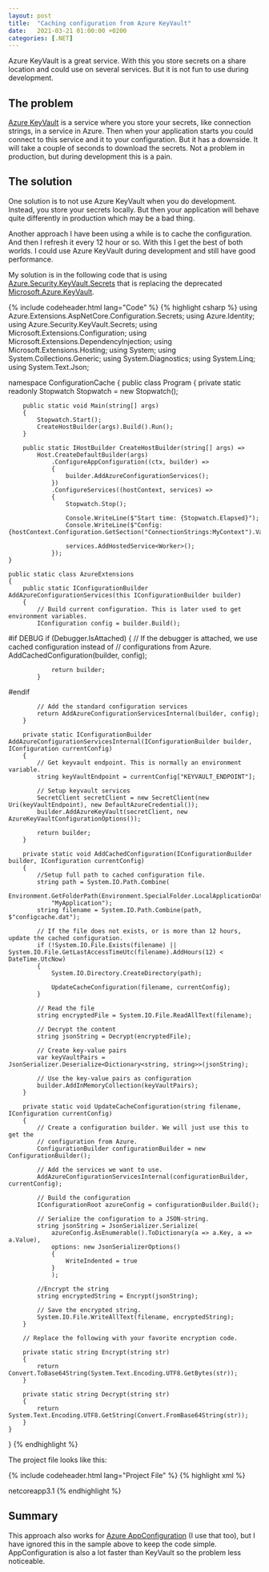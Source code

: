 ```yaml
---
layout: post
title:  "Caching configuration from Azure KeyVault"
date:   2021-03-21 01:00:00 +0200
categories: [.NET] 
---
```


Azure KeyVault is a great service. With this you store secrets on a share
location and could use on several services. But it is not fun to use during
development.

## The problem

[Azure
KeyVault](https://docs.microsoft.com/en-us/azure/key-vault/general/overview) is
a service where you store your secrets, like connection strings, in a service in
Azure. Then when your application starts you could connect to this service and
it to your configuration. But it has a downside. It will take a couple of
seconds to download the secrets. Not a problem in production, but during
development this is a pain.

## The solution

One solution is to not use Azure KeyVault when you do development. Instead, you
store your secrets locally. But then your application will behave quite
differently in production which may be a bad thing.

Another approach I have been using a while is to cache the configuration. And
then I refresh it every 12 hour or so. With this I get the best of both worlds.
I could use Azure KeyVault during development and still have good performance.

My solution is in the following code that is using
[Azure.Security.KeyVault.Secrets](https://www.nuget.org/packages/Azure.Security.KeyVault.Secrets)
that is replacing the deprecated
[Microsoft.Azure.KeyVault](https://www.nuget.org/packages/Microsoft.Azure.KeyVault).

{% include codeheader.html lang="Code" %}
{% highlight csharp %}
using Azure.Extensions.AspNetCore.Configuration.Secrets;
using Azure.Identity;
using Azure.Security.KeyVault.Secrets;
using Microsoft.Extensions.Configuration;
using Microsoft.Extensions.DependencyInjection;
using Microsoft.Extensions.Hosting;
using System;
using System.Collections.Generic;
using System.Diagnostics;
using System.Linq;
using System.Text.Json;

namespace ConfigurationCache
{
    public class Program
    {
        private static readonly Stopwatch Stopwatch = new Stopwatch();

        public static void Main(string[] args)
        {
            Stopwatch.Start();
            CreateHostBuilder(args).Build().Run();
        }

        public static IHostBuilder CreateHostBuilder(string[] args) =>
            Host.CreateDefaultBuilder(args)
                .ConfigureAppConfiguration((ctx, builder) =>
                {
                    builder.AddAzureConfigurationServices();
                })
                .ConfigureServices((hostContext, services) =>
                {
                    Stopwatch.Stop();

                    Console.WriteLine($"Start time: {Stopwatch.Elapsed}");
                    Console.WriteLine($"Config: {hostContext.Configuration.GetSection("ConnectionStrings:MyContext").Value}");

                    services.AddHostedService<Worker>();
                });
    }

    public static class AzureExtensions
    {
        public static IConfigurationBuilder AddAzureConfigurationServices(this IConfigurationBuilder builder)
        {
            // Build current configuration. This is later used to get environment variables.
            IConfiguration config = builder.Build();

#if DEBUG
            if (Debugger.IsAttached)
            {
                // If the debugger is attached, we use cached configuration instead of
                // configurations from Azure.
                AddCachedConfiguration(builder, config);

                return builder;
            }
#endif

            // Add the standard configuration services
            return AddAzureConfigurationServicesInternal(builder, config);
        }

        private static IConfigurationBuilder AddAzureConfigurationServicesInternal(IConfigurationBuilder builder, IConfiguration currentConfig)
        {
            // Get keyvault endpoint. This is normally an environment variable.
            string keyVaultEndpoint = currentConfig["KEYVAULT_ENDPOINT"];

            // Setup keyvault services
            SecretClient secretClient = new SecretClient(new Uri(keyVaultEndpoint), new DefaultAzureCredential());
            builder.AddAzureKeyVault(secretClient, new AzureKeyVaultConfigurationOptions());

            return builder;
        }

        private static void AddCachedConfiguration(IConfigurationBuilder builder, IConfiguration currentConfig)
        {
            //Setup full path to cached configuration file.
            string path = System.IO.Path.Combine(
                Environment.GetFolderPath(Environment.SpecialFolder.LocalApplicationData),
                "MyApplication");
            string filename = System.IO.Path.Combine(path, $"configcache.dat");

            // If the file does not exists, or is more than 12 hours, update the cached configuration.
            if (!System.IO.File.Exists(filename) || System.IO.File.GetLastAccessTimeUtc(filename).AddHours(12) < DateTime.UtcNow)
            {
                System.IO.Directory.CreateDirectory(path);

                UpdateCacheConfiguration(filename, currentConfig);
            }

            // Read the file
            string encryptedFile = System.IO.File.ReadAllText(filename);

            // Decrypt the content
            string jsonString = Decrypt(encryptedFile);

            // Create key-value pairs
            var keyVaultPairs = JsonSerializer.Deserialize<Dictionary<string, string>>(jsonString);

            // Use the key-value pairs as configuration
            builder.AddInMemoryCollection(keyVaultPairs);
        }

        private static void UpdateCacheConfiguration(string filename, IConfiguration currentConfig)
        {
            // Create a configuration builder. We will just use this to get the
            // configuration from Azure.
            ConfigurationBuilder configurationBuilder = new ConfigurationBuilder();

            // Add the services we want to use.
            AddAzureConfigurationServicesInternal(configurationBuilder, currentConfig);

            // Build the configuration
            IConfigurationRoot azureConfig = configurationBuilder.Build();

            // Serialize the configuration to a JSON-string.
            string jsonString = JsonSerializer.Serialize(
                azureConfig.AsEnumerable().ToDictionary(a => a.Key, a => a.Value),
                options: new JsonSerializerOptions()
                {
                    WriteIndented = true
                }
                );

            //Encrypt the string
            string encryptedString = Encrypt(jsonString);

            // Save the encrypted string.
            System.IO.File.WriteAllText(filename, encryptedString);
        }

        // Replace the following with your favorite encryption code.

        private static string Encrypt(string str)
        {
            return Convert.ToBase64String(System.Text.Encoding.UTF8.GetBytes(str));
        }

        private static string Decrypt(string str)
        {
            return System.Text.Encoding.UTF8.GetString(Convert.FromBase64String(str));
        }
    }
}
{% endhighlight %}

The project file looks like this:

{% include codeheader.html lang="Project File" %}
{% highlight xml %}
<Project Sdk="Microsoft.NET.Sdk.Worker">

  <PropertyGroup>
    <TargetFramework>netcoreapp3.1</TargetFramework>
  </PropertyGroup>

  <ItemGroup>
    <PackageReference Include="Azure.Extensions.AspNetCore.Configuration.Secrets" Version="1.0.2" />
    <PackageReference Include="Azure.Identity" Version="1.3.0" />
    <PackageReference Include="Azure.Security.KeyVault.Secrets" Version="4.1.0" />
    <PackageReference Include="Microsoft.Extensions.Configuration.AzureAppConfiguration" Version="4.1.0" />
    <PackageReference Include="Microsoft.Extensions.Hosting" Version="5.0.0" />
  </ItemGroup>
</Project>
{% endhighlight %}

## Summary

This approach also works for [Azure
AppConfiguration](https://docs.microsoft.com/en-us/azure/azure-app-configuration/overview)
(I use that too), but I have ignored this in the sample above to keep the code
simple. AppConfiguration is also a lot faster than KeyVault so the problem less
noticeable.
